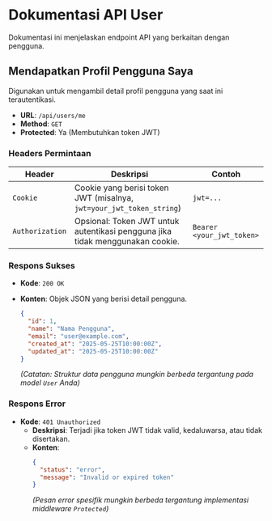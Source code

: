 # Dokumentasi API User

Dokumentasi ini menjelaskan endpoint API yang berkaitan dengan pengguna.

## Mendapatkan Profil Pengguna Saya

Digunakan untuk mengambil detail profil pengguna yang saat ini terautentikasi.

- **URL**: `/api/users/me`
- **Method**: `GET`
- **Protected**: Ya (Membutuhkan token JWT)

### Headers Permintaan

| Header          | Deskripsi                                                                     | Contoh                    |
| --------------- | ----------------------------------------------------------------------------- | ------------------------- |
| `Cookie`        | Cookie yang berisi token JWT (misalnya, `jwt=your_jwt_token_string`)          | `jwt=...`                 |
| `Authorization` | Opsional: Token JWT untuk autentikasi pengguna jika tidak menggunakan cookie. | `Bearer <your_jwt_token>` |

### Respons Sukses

- **Kode**: `200 OK`
- **Konten**: Objek JSON yang berisi detail pengguna.

  ```json
  {
    "id": 1,
    "name": "Nama Pengguna",
    "email": "user@example.com",
    "created_at": "2025-05-25T10:00:00Z",
    "updated_at": "2025-05-25T10:00:00Z"
  }
  ```

  _(Catatan: Struktur data pengguna mungkin berbeda tergantung pada model `User` Anda)_

### Respons Error

- **Kode**: `401 Unauthorized`
  - **Deskripsi**: Terjadi jika token JWT tidak valid, kedaluwarsa, atau tidak disertakan.
  - **Konten**:
    ```json
    {
      "status": "error",
      "message": "Invalid or expired token"
    }
    ```
    _(Pesan error spesifik mungkin berbeda tergantung implementasi middleware `Protected`)_
